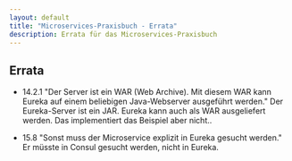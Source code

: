 ```yaml
---
layout: default
title: "Microservices-Praxisbuch - Errata"
description: Errata für das Microservices-Praxisbuch
---
```


Errata
---

* 14.2.1 "Der Server ist ein WAR (Web Archive). Mit diesem WAR kann
  Eureka auf einem beliebigen Java-Webserver ausgeführt werden." Der
  Eureka-Server ist ein JAR. Eureka kann auch als WAR ausgeliefert
  werden. Das implementiert das Beispiel aber nicht..

* 15.8 "Sonst muss der Microservice explizit in Eureka gesucht
  werden." Er müsste in Consul gesucht werden, nicht in Eureka.
